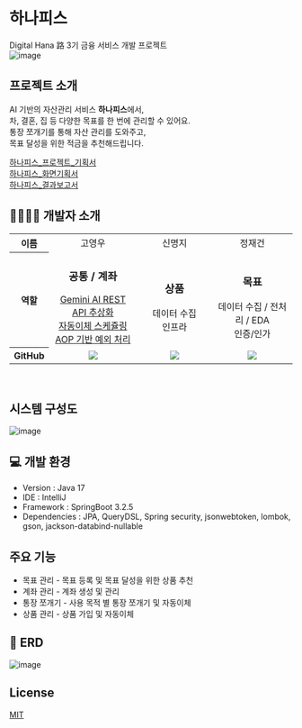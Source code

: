 # 하나피스  
Digital Hana 路 3기 금융 서비스 개발 프로젝트  
![image](https://github.com/HanaPiece/hana-piece-server/assets/31121731/10f593da-2acc-496a-95ce-5db949bd2afa)

## 프로젝트 소개
AI 기반의 자산관리 서비스 **하나피스**에서,  
차, 결혼, 집 등 다양한 목표를 한 번에 관리할 수 있어요.  
통장 쪼개기를 통해 자산 관리를 도와주고,  
목표 달성을 위한 적금을 추천해드립니다.  

[하나피스_프로젝트_기획서](https://github.com/user-attachments/files/15784531/_.pdf)  
[하나피스_화면기획서](https://github.com/user-attachments/files/15784544/_.pdf)  
[하나피스_결과보고서](https://github.com/user-attachments/files/15797028/default.pdf)  

<h2 id="teamInfo"> 👨‍👨‍👦‍👦 개발자 소개</h2>

<table width="950">
    <thead>
    </thead>
    <tbody>
      <tr>
        <th>이름</th>
        <td width="100" align="center">고영우</td>
        <td width="100" align="center">신명지</td>
        <td width="100" align="center">정재건</td>
    </tr>
    <tr>
        <th>역할</th>
        <td width="300" align="center">
            <h3>공통 / 계좌</h3> <a href='https://github.com/HanaPiece/hana-piece-server/pull/46'>Gemini AI REST API 추상화</a><br><a href='https://github.com/HanaPiece/hana-piece-server/pull/62'>자동이체 스케쥴링</a><br><a href='https://github.com/HanaPiece/hana-piece-server/issues/74'>AOP 기반 예외 처리</a>
        </td>
        <td width="300" align="center">
            <h3>상품</h3> 데이터 수집 <br>인프라
        </td>
        <td width="300" align="center">
            <h3>목표</h3> 데이터 수집 / 전처리 / EDA<br> 인증/인가
        </td>
    </tr>
    <tr>
        <th>GitHub</th>
        <td width="100" align="center">
            <a href="https://github.com/duddn2012">
                <img src="http://img.shields.io/badge/duddn2012-green?style=social&logo=github"/>
            </a>
        </td>
        <td width="100" align="center">
            <a href="https://github.com/tlsaudwl">
                <img src="http://img.shields.io/badge/tlsaudwl-green?style=social&logo=github"/>
            </a>
        </td>
        <td width="100" align="center">
            <a href="https://github.com/jungjaegun">
                <img src="http://img.shields.io/badge/jungjaegun-green?style=social&logo=github"/>
            </a>
        </td>
    </tr>
    </tbody>
</table>
<br>

## 시스템 구성도  
![image](https://github.com/HanaPiece/hana-piece-server/assets/31121731/c1675b1b-074a-4343-913a-1be0093a42b4)  

## 💻 개발 환경
- Version : Java 17
- IDE : IntelliJ
- Framework : SpringBoot 3.2.5
- Dependencies : JPA, QueryDSL, Spring security, jsonwebtoken, lombok, gson, jackson-databind-nullable

## 주요 기능
- 목표 관리 - 목표 등록 및 목표 달성을 위한 상품 추천
- 계좌 관리 - 계좌 생성 및 관리
- 통장 쪼개기 - 사용 목적 별 통장 쪼개기 및 자동이체
- 상품 관리 - 상품 가입 및 자동이체
    
## 🧩 ERD
![image](https://github.com/HanaPiece/hana-piece-server/assets/31121731/1b318b10-e775-4dbc-af9d-0e18b962b5b1)

## License
[MIT](https://choosealicense.com/licenses/mit/)
